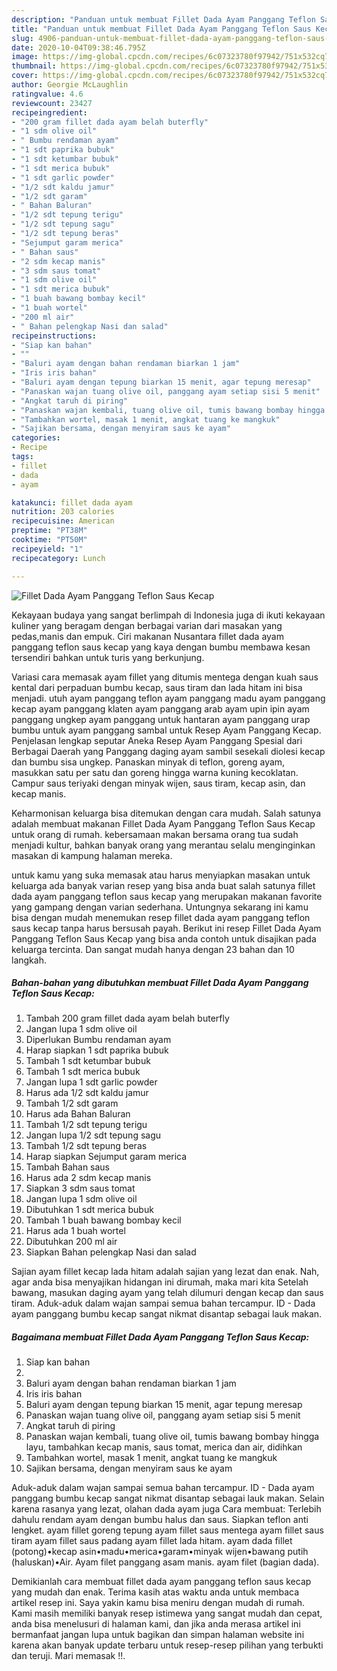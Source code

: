 ```yaml
---
description: "Panduan untuk membuat Fillet Dada Ayam Panggang Teflon Saus Kecap Homemade"
title: "Panduan untuk membuat Fillet Dada Ayam Panggang Teflon Saus Kecap Homemade"
slug: 4906-panduan-untuk-membuat-fillet-dada-ayam-panggang-teflon-saus-kecap-homemade
date: 2020-10-04T09:38:46.795Z
image: https://img-global.cpcdn.com/recipes/6c07323780f97942/751x532cq70/fillet-dada-ayam-panggang-teflon-saus-kecap-foto-resep-utama.jpg
thumbnail: https://img-global.cpcdn.com/recipes/6c07323780f97942/751x532cq70/fillet-dada-ayam-panggang-teflon-saus-kecap-foto-resep-utama.jpg
cover: https://img-global.cpcdn.com/recipes/6c07323780f97942/751x532cq70/fillet-dada-ayam-panggang-teflon-saus-kecap-foto-resep-utama.jpg
author: Georgie McLaughlin
ratingvalue: 4.6
reviewcount: 23427
recipeingredient:
- "200 gram fillet dada ayam belah buterfly"
- "1 sdm olive oil"
- " Bumbu rendaman ayam"
- "1 sdt paprika bubuk"
- "1 sdt ketumbar bubuk"
- "1 sdt merica bubuk"
- "1 sdt garlic powder"
- "1/2 sdt kaldu jamur"
- "1/2 sdt garam"
- " Bahan Baluran"
- "1/2 sdt tepung terigu"
- "1/2 sdt tepung sagu"
- "1/2 sdt tepung beras"
- "Sejumput garam merica"
- " Bahan saus"
- "2 sdm kecap manis"
- "3 sdm saus tomat"
- "1 sdm olive oil"
- "1 sdt merica bubuk"
- "1 buah bawang bombay kecil"
- "1 buah wortel"
- "200 ml air"
- " Bahan pelengkap Nasi dan salad"
recipeinstructions:
- "Siap kan bahan"
- ""
- "Baluri ayam dengan bahan rendaman biarkan 1 jam"
- "Iris iris bahan"
- "Baluri ayam dengan tepung biarkan 15 menit, agar tepung meresap"
- "Panaskan wajan tuang olive oil, panggang ayam setiap sisi 5 menit"
- "Angkat taruh di piring"
- "Panaskan wajan kembali, tuang olive oil, tumis bawang bombay hingga layu, tambahkan kecap manis, saus tomat, merica dan air, didihkan"
- "Tambahkan wortel, masak 1 menit, angkat tuang ke mangkuk"
- "Sajikan bersama, dengan menyiram saus ke ayam"
categories:
- Recipe
tags:
- fillet
- dada
- ayam

katakunci: fillet dada ayam 
nutrition: 203 calories
recipecuisine: American
preptime: "PT38M"
cooktime: "PT50M"
recipeyield: "1"
recipecategory: Lunch

---
```



![Fillet Dada Ayam Panggang Teflon Saus Kecap](https://img-global.cpcdn.com/recipes/6c07323780f97942/751x532cq70/fillet-dada-ayam-panggang-teflon-saus-kecap-foto-resep-utama.jpg)

Kekayaan budaya yang sangat berlimpah di Indonesia juga di ikuti kekayaan kuliner yang beragam dengan berbagai varian dari masakan yang pedas,manis dan empuk. Ciri makanan Nusantara fillet dada ayam panggang teflon saus kecap yang kaya dengan bumbu membawa kesan tersendiri bahkan untuk turis yang berkunjung.


Variasi cara memasak ayam fillet yang ditumis mentega dengan kuah saus kental dari perpaduan bumbu kecap, saus tiram dan lada hitam ini bisa menjadi. utuh ayam panggang teflon ayam panggang madu ayam panggang kecap ayam panggang klaten ayam panggang arab ayam upin ipin ayam panggang ungkep ayam panggang untuk hantaran ayam panggang urap bumbu untuk ayam panggang sambal untuk Resep Ayam Panggang Kecap. Penjelasan lengkap seputar Aneka Resep Ayam Panggang Spesial dari Berbagai Daerah yang Panggang daging ayam sambil sesekali diolesi kecap dan bumbu sisa ungkep. Panaskan minyak di teflon, goreng ayam, masukkan satu per satu dan goreng hingga warna kuning kecoklatan. Campur saus teriyaki dengan minyak wijen, saus tiram, kecap asin, dan kecap manis.

Keharmonisan keluarga bisa ditemukan dengan cara mudah. Salah satunya adalah membuat makanan Fillet Dada Ayam Panggang Teflon Saus Kecap untuk orang di rumah. kebersamaan makan bersama orang tua sudah menjadi kultur, bahkan banyak orang yang merantau selalu menginginkan masakan di kampung halaman mereka.

untuk kamu yang suka memasak atau harus menyiapkan masakan untuk keluarga ada banyak varian resep yang bisa anda buat salah satunya fillet dada ayam panggang teflon saus kecap yang merupakan makanan favorite yang gampang dengan varian sederhana. Untungnya sekarang ini kamu bisa dengan mudah menemukan resep fillet dada ayam panggang teflon saus kecap tanpa harus bersusah payah.
Berikut ini resep Fillet Dada Ayam Panggang Teflon Saus Kecap yang bisa anda contoh untuk disajikan pada keluarga tercinta. Dan sangat mudah hanya dengan 23 bahan dan 10 langkah.


<!--inarticleads1-->

##### Bahan-bahan yang dibutuhkan membuat Fillet Dada Ayam Panggang Teflon Saus Kecap:

1. Tambah 200 gram fillet dada ayam belah buterfly
1. Jangan lupa 1 sdm olive oil
1. Diperlukan  Bumbu rendaman ayam
1. Harap siapkan 1 sdt paprika bubuk
1. Tambah 1 sdt ketumbar bubuk
1. Tambah 1 sdt merica bubuk
1. Jangan lupa 1 sdt garlic powder
1. Harus ada 1/2 sdt kaldu jamur
1. Tambah 1/2 sdt garam
1. Harus ada  Bahan Baluran
1. Tambah 1/2 sdt tepung terigu
1. Jangan lupa 1/2 sdt tepung sagu
1. Tambah 1/2 sdt tepung beras
1. Harap siapkan Sejumput garam merica
1. Tambah  Bahan saus
1. Harus ada 2 sdm kecap manis
1. Siapkan 3 sdm saus tomat
1. Jangan lupa 1 sdm olive oil
1. Dibutuhkan 1 sdt merica bubuk
1. Tambah 1 buah bawang bombay kecil
1. Harus ada 1 buah wortel
1. Dibutuhkan 200 ml air
1. Siapkan  Bahan pelengkap Nasi dan salad


Sajian ayam fillet kecap lada hitam adalah sajian yang lezat dan enak. Nah, agar anda bisa menyajikan hidangan ini dirumah, maka mari kita Setelah bawang, masukan daging ayam yang telah dilumuri dengan kecap dan saus tiram. Aduk-aduk dalam wajan sampai semua bahan tercampur. ID - Dada ayam panggang bumbu kecap sangat nikmat disantap sebagai lauk makan. 

<!--inarticleads2-->

##### Bagaimana membuat  Fillet Dada Ayam Panggang Teflon Saus Kecap:

1. Siap kan bahan
1. 
1. Baluri ayam dengan bahan rendaman biarkan 1 jam
1. Iris iris bahan
1. Baluri ayam dengan tepung biarkan 15 menit, agar tepung meresap
1. Panaskan wajan tuang olive oil, panggang ayam setiap sisi 5 menit
1. Angkat taruh di piring
1. Panaskan wajan kembali, tuang olive oil, tumis bawang bombay hingga layu, tambahkan kecap manis, saus tomat, merica dan air, didihkan
1. Tambahkan wortel, masak 1 menit, angkat tuang ke mangkuk
1. Sajikan bersama, dengan menyiram saus ke ayam


Aduk-aduk dalam wajan sampai semua bahan tercampur. ID - Dada ayam panggang bumbu kecap sangat nikmat disantap sebagai lauk makan. Selain karena rasanya yang lezat, olahan dada ayam juga Cara membuat: Terlebih dahulu rendam ayam dengan bumbu halus dan saus. Siapkan teflon anti lengket. ayam fillet goreng tepung ayam fillet saus mentega ayam fillet saus tiram ayam fillet saus padang ayam fillet lada hitam. ayam dada fillet (potong)•kecap asin•madu•merica•garam•minyak wijen•bawang putih (haluskan)•Air. Ayam filet panggang asam manis. ayam filet (bagian dada). 

Demikianlah cara membuat fillet dada ayam panggang teflon saus kecap yang mudah dan enak. Terima kasih atas waktu anda untuk membaca artikel resep ini. Saya yakin kamu bisa meniru dengan mudah di rumah. Kami masih memiliki banyak resep istimewa yang sangat mudah dan cepat, anda bisa menelusuri di halaman kami, dan jika anda merasa artikel ini bermanfaat jangan lupa untuk bagikan dan simpan halaman website ini karena akan banyak update terbaru untuk resep-resep pilihan yang terbukti dan teruji. Mari memasak !!. 
